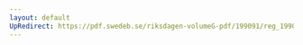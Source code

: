 ```yaml
---
layout: default
UpRedirect: https://pdf.swedeb.se/riksdagen-volumeG-pdf/199091/reg_199091/reg_199091_0384.pdf
---
```

